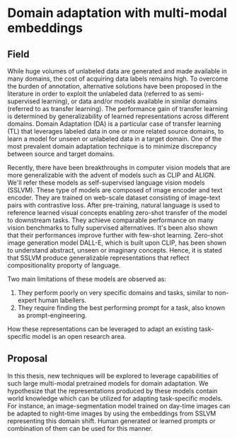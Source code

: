 # Domain adaptation with multi-modal embeddings

## Field

While huge volumes of unlabeled data are generated and made available in many domains, the cost of acquiring data labels remains high. To overcome the burden of annotation, alternative solutions have been proposed in the literature in order to exploit the unlabeled data (referred to as semi-supervised learning), or data and/or models available in similar domains (referred to as transfer learning). The performance gain of transfer learning is determined by generalizability of learned representations across different domains. Domain Adaptation (DA) is a particular case of transfer learning (TL) that leverages labeled data in one or more related source domains, to learn a model for unseen or unlabeled data in a target domain. One of the most prevalent domain adaptation technique is to minimize discrepancy between source and target domains.

Recently, there have been breakthroughs in computer vision models that are more generalizable with the advent of models such as CLIP and ALIGN. We'll refer these models as self-supervised language vision models (SSLVM). These type of models are composed of image encoder and text encoder. They are trained on web-scale dataset consisting of image-text pairs with contrastive loss. After pre-training, natural language is used to reference learned visual concepts enabling zero-shot transfer of the model to downstream tasks. They achieve comparable performance on many vision benchmarks to fully supervised alternatives. It's been also shown that their performances improve further with few-shot learning. 
Zero-shot image generation model DALL-E, which is built upon CLIP, has been shown to understand abstract, unseen or imaginary concepts. Hence, it is stated that SSLVM produce generalizable representations that reflect compositionality proporty of language.

Two main limitations of these models are observed as:
1. They perform poorly on very specific domains and tasks, similar to non-expert human labellers. 
2. They require finding the best performing prompt for a task, also known as prompt-engineering.

How these representations can be leveraged to adapt an existing task-specific model is an open research area.

## Proposal

In this thesis, new techniques will be explored to leverage capabilities of such large multi-modal pretrained models for domain adaptation. We hypothesize that the representations produced by these models contain world knowledge which can be utilized for adapting task-specific models. For instance, an image-segmentation model trained on day-time images can be adapted to night-time images by using the embeddings from SSLVM representing this domain shift. Human generated or learned prompts or combination of them can be used for this manner.
